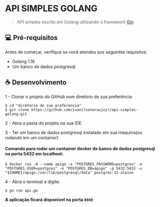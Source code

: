 # API SIMPLES GOLANG
> API simples escrito em Golang utilizando o framework [Gin](https://github.com/gin-gonic/gin)

## 💻 Pré-requisitos
Antes de começar, verifique se você atendeu aos seguintes requisitos:
* Golang 1.16
* Um banco de dados postgresql

## ☕ Desenvolvimento

1 - Clonar o projeto do GitHub num diretório de sua preferência:
```shell
$ cd "diretorio de sua preferencia"
$ git clone https://github.com/ivanilsonaraujojr/api-simples-golang.git
```
2 - Abra a pasta do projeto na sua IDE

3 - Ter um banco de dados postgresql instalado em sua maquina(ou rodando em um container)
#### Comando para rodar um container docker de banco de dados postgresql na porta 5432 em localhost:
```shell
$ docker run -d --name apigo -e "POSTGRES_PASSWORD=postgres" -e "POSTGRES_USER=postgres" -e "POSTGRES_DB=apigo" -p 5432:5432 -v "${HOME}/apigo:/var/lib/postgresql/data" postgres:12-alpine
```
4 - Abra o terminal e digite: 
```shell 
$ go run api.go
```
__A aplicação ficará disponível na porta `8080`__